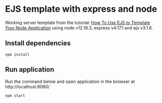 # EJS template with express and node
Working server template from the tutorial: [How To Use EJS to Template Your Node Application](https://www.digitalocean.com/community/tutorials/how-to-use-ejs-to-template-your-node-application) using node v12.18.3, express v4.17.1 and ejs v3.1.6.

## Install dependencies
````
npm install
````
## Run application
Run the command below and open application in the browser at http://localhost:8080/
````
npm start
````
